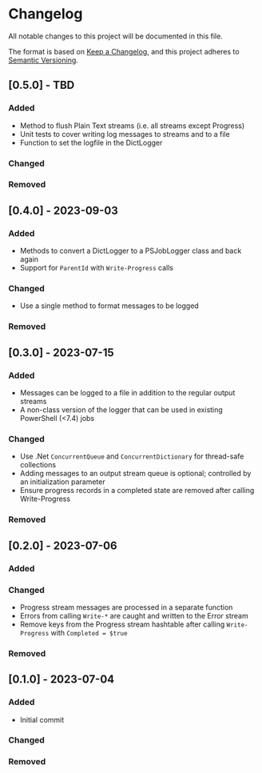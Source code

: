 # Changelog
All notable changes to this project will be documented in this file.

The format is based on [Keep a Changelog](https://keepachangelog.com/en/1.0.0/),
and this project adheres to [Semantic Versioning](https://semver.org/spec/v2.0.0.html).

## [0.5.0] - TBD
### Added
- Method to flush Plain Text streams (i.e. all streams except Progress)
- Unit tests to cover writing log messages to streams and to a file
- Function to set the logfile in the DictLogger

### Changed

### Removed

## [0.4.0] - 2023-09-03
### Added
- Methods to convert a DictLogger to a PSJobLogger class and back again
- Support for `ParentId` with `Write-Progress` calls

### Changed
- Use a single method to format messages to be logged

### Removed

## [0.3.0] - 2023-07-15
### Added
- Messages can be logged to a file in addition to the regular output streams
- A non-class version of the logger that can be used in existing PowerShell (<7.4) jobs

### Changed
- Use .Net `ConcurrentQueue` and `ConcurrentDictionary` for thread-safe collections
- Adding messages to an output stream queue is optional; controlled by an initialization parameter
- Ensure progress records in a completed state are removed after calling Write-Progress

### Removed

## [0.2.0] - 2023-07-06
### Added

### Changed
- Progress stream messages are processed in a separate function
- Errors from calling `Write-*` are caught and written to the Error stream
- Remove keys from the Progress stream hashtable after calling `Write-Progress` with `Completed = $true`

### Removed

## [0.1.0] - 2023-07-04
### Added
- Initial commit

### Changed

### Removed
